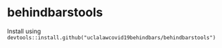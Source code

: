# behindbarstools

Install using `devtools::install.github("uclalawcovid19behindbars/behindbarstools")`
